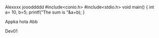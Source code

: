 Alexxxx joooddddd
#include<conio.h>
#include<stdio.h>
void main()
{
int a= 10, b=5;
printf("The sum is "&a+b);
}

Appka hota Abb

Dev01
 
